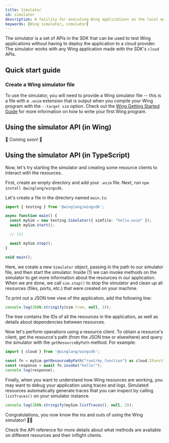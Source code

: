 ```yaml
---
title: Simulator
id: simulator
description: A facility for executing Wing applications on the local machine for development and testing
keywords: [Wing simulator, simulator]
---
```


The simulator is a set of APIs in the SDK that can be used to test Wing
applications without having to deploy the application to a cloud provider. The
simulator works with any Wing application made with the SDK's `cloud` APIs.

## Quick start guide

### Create a Wing simulator file

To use the simulator, you will need to provide a Wing simulator file -- this is
a file with a `.wsim` extension that is output when you compile your Wing program
with the `--target sim` option. Check out the [Wing Getting Started
Guide](/getting-started) for more information on how to write your
first Wing program.

## Using the simulator API (in Wing)

🚧 Coming soon! 🚧

## Using the simulator API (in TypeScript)

Now, let's try starting the simulator and creating some resource clients to
interact with the resources.

First, create an empty directory and add your `.wsim` file.
Next, run `npm install @winglang/wingsdk`.

Let's create a file in the directory named `main.ts`:

```typescript
import { testing } from '@winglang/wingsdk';

async function main() {
  const mySim = new testing.Simulator({ simfile: "hello.wsim" });
  await mySim.start();

  // (1)

  await mySim.stop();
}

void main();
```

Here, we create a new `Simulator` object, passing in the path to our simulator
file, and then start the simulator. Inside (1) we can invoke methods on the
simulator to get more information about the resources in our application. When
we are done, we call `sim.stop()` to stop the simulator and clean up all
resources (files, ports, etc.) that were created on your machine.

To print out a JSON tree view of the application, add the following line:

```typescript
console.log(JSON.stringify(sim.tree, null, 2));
```

The tree contains the IDs of all the resources in the application, as well as
details about dependencies between resources.

Now let's perform operations using a resource client. To obtain a resource's
client, get the resource's path (from the JSON tree or elsewhere) and query the
simulator with the `getResourceByPath` method. For example:

```typescript
import { cloud } from '@winglang/wingsdk';

const fn = mySim.getResourceByPath("root/my_function") as cloud.IFunctionClient;
const response = await fn.invoke("hello!");
console.log(response);
```

Finally, when you want to understand how Wing resources are working, you may
want to debug your application using traces and logs. Simulated resources
automatically generate traces that you can inspect by calling `listTraces()` on
your simulator instance.

```typescript
console.log(JSON.stringify(mySim.listTraces(), null, 2));
```

<!-- TODO: show how to use Node debugger with simulator? -->

Congratulations, you now know the ins and outs of using the Wing simulator! 🧑‍🎓

Check the API reference for more details about what methods are available on
different resources and their inflight clients.
